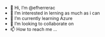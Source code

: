 - 👋 Hi, I’m @efherrerac
- 👀 I’m interested in lerning as much as i can
- 🌱 I’m currently learning Azure
- 💞️ I’m looking to collaborate on 
- 📫 How to reach me ...

<!---
efherrerac/efherrerac is a ✨ special ✨ repository because its `README.md` (this file) appears on your GitHub profile.
You can click the Preview link to take a look at your changes.
--->
